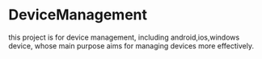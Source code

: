 # DeviceManagement
this project is for device management, including android,ios,windows device,  whose main purpose aims for managing devices more effectively.
